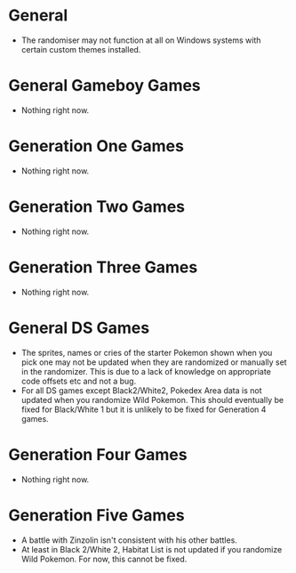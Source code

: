 # General #
  * The randomiser may not function at all on Windows systems with certain custom themes installed.

# General Gameboy Games #
  * Nothing right now.

# Generation One Games #
  * Nothing right now.

# Generation Two Games #
  * Nothing right now.

# Generation Three Games #
  * Nothing right now.

# General DS Games #
  * The sprites, names or cries of the starter Pokemon shown when you pick one may not be updated when they are randomized or manually set in the randomizer. This is due to a lack of knowledge on appropriate code offsets etc and not a bug.
  * For all DS games except Black2/White2, Pokedex Area data is not updated when you randomize Wild Pokemon. This should eventually be fixed for Black/White 1 but it is unlikely to be fixed for Generation 4 games.


# Generation Four Games #
  * Nothing right now.

# Generation Five Games #
  * A battle with Zinzolin isn't consistent with his other battles.
  * At least in Black 2/White 2, Habitat List is not updated if you randomize Wild Pokemon. For now, this cannot be fixed.